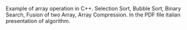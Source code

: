 Example of array operation in C++. 
Selection Sort, Bubble Sort, Binary Search, Fusion of two Array, Array Compression.
In the PDF file italian presentation of algorithm. 
